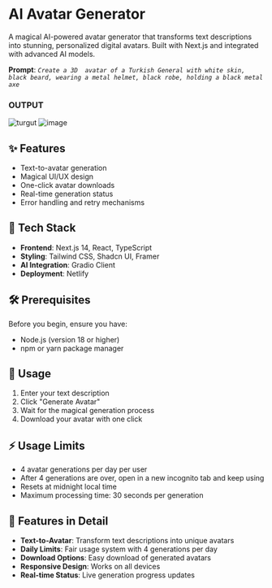 # AI Avatar Generator

A magical AI-powered avatar generator that transforms text descriptions into stunning, personalized digital avatars. Built with Next.js and integrated with advanced AI models.

**Prompt**: *`Create a 3D  avatar of a Turkish General with white skin, black beard, wearing a metal helmet, black robe, holding a black metal axe`*

### OUTPUT 
![turgut](https://github.com/user-attachments/assets/acb56f78-11d9-41bd-8aec-029eb2df9272)
![image](https://github.com/user-attachments/assets/932ccdd6-a883-4111-9349-492e0d7eaa9f)


## ✨ Features

- Text-to-avatar generation
- Magical UI/UX design
- One-click avatar downloads
- Real-time generation status
- Error handling and retry mechanisms

## 🚀 Tech Stack

- **Frontend**: Next.js 14, React, TypeScript
- **Styling**: Tailwind CSS, Shadcn UI, Framer
- **AI Integration**: Gradio Client
- **Deployment**: Netlify

## 🛠️ Prerequisites

Before you begin, ensure you have:
- Node.js (version 18 or higher)
- npm or yarn package manager


## 🌟 Usage

1. Enter your text description
2. Click "Generate Avatar"
3. Wait for the magical generation process
4. Download your avatar with one click

## ⚡ Usage Limits

- 4 avatar generations per day per user
- After 4 generations are over, open in a new incognito tab and keep using
- Resets at midnight local time
- Maximum processing time: 30 seconds per generation

## 🎨 Features in Detail

- **Text-to-Avatar**: Transform text descriptions into unique avatars
- **Daily Limits**: Fair usage system with 4 generations per day
- **Download Options**: Easy download of generated avatars
- **Responsive Design**: Works on all devices
- **Real-time Status**: Live generation progress updates

